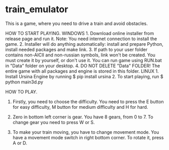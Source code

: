 # train_emulator
This is a game, where you need to drive a train and avoid obstacles.

HOW TO START PLAYING.
  WINDOWS
    1. Download online installer from release page and run it.
       Note: You need internet connection to install the game.
    2. Installer will do anything automatically: install and prepare Python,
       install needed packages and make link.
    3. If path to your user folder contains non-AICII and non-russian symbols,
       link won't be created. You must create it by yourself, or
       don't use it. You can run game using RUN.bat in "Data" folder
       on your desktop.
    4. DO NOT DELETE "Data" FOLDER! The entire game
       with all packages and engine is stored in this folder.
  LINUX
    1. Install Ursina Engine by running
      $ pip install ursina
    2. To start playing, run
      $ python main3d.py
  


HOW TO PLAY.
  1. Firstly, you need to choose the difficulty. You need to press the E button
  for easy difficulty, M button for medium difficulty and H for hard.
  
  2. Zero in bottom left corner is gear. You have 8 gears, from 0 to 7.
  To change gear you need to press W or S.
  
  3. To make your train moving, you have to change movement mode.
  You have a movement mode switch in right bottom corner. To
  rotate it, press A or D.
